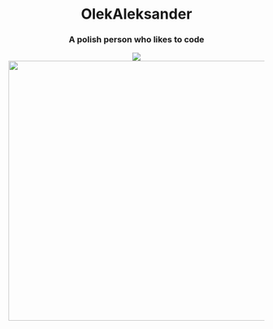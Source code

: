 <h1 width="128px" align="center"> OlekAleksander </h3>
<h3 align="center">A polish person who likes to code</h3>

<p align="center">
  <tr>
    <td align="center" style="padding=0;width=50%;">
      <img src="https://github-readme-stats.vercel.app/api?username=olekaleksander&title_color=8A2BE2&text_color=e2e2e2&show_icons=true&bg_color=00000000&hide_border=true&icon_color=8A2BE2&hide_title=true&count_private=true&include_all_commits=true&enable_animations=true" />
          <br>
    <img width="512px" src="https://github-readme-stats.vercel.app/api/top-langs/?username=olekaleksander&title_color=8A2BE2&text_color=e2e2e2&show_icons=true&bg_color=00000000&hide_border=true&icon_color=8A2BE2&hide_title=true&count_private=true&include_all_commits=true&enable_animations=true" />
    </td>
  </tr>
</p>


</p>
